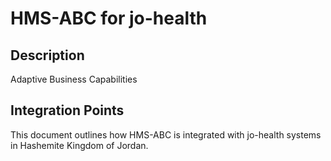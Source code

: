 # HMS-ABC for jo-health

## Description

Adaptive Business Capabilities

## Integration Points

This document outlines how HMS-ABC is integrated with jo-health systems in Hashemite Kingdom of Jordan.
